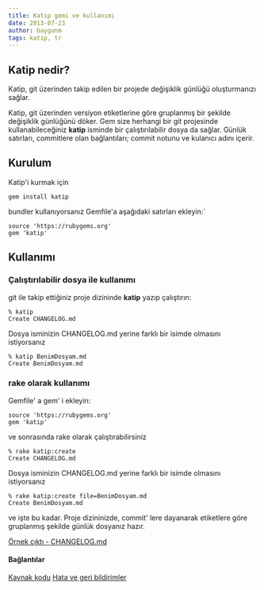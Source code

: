 ```yaml
---
title: Katip gemi ve kullanımı
date: 2013-07-23
author: baygunm
tags: katip, tr
---
```


## Katip nedir?

Katip, git üzerinden takip edilen bir projede değişiklik günlüğü oluşturmanızı sağlar.

Katip, git üzerinden versiyon etiketlerine göre gruplanmış bir şekilde değişiklik günlüğünü döker. Gem size herhangi bir git projesinde kullanabileceğiniz **katip** isminde bir çalıştırılabilir dosya da sağlar. Günlük satırları, commitlere olan bağlantıları; commit notunu ve kulanıcı adını içerir.

## Kurulum

Katip'i kurmak için

```
gem install katip
  ```

bundler kullanıyorsanız Gemfile'a aşağıdaki satırları ekleyin:`

```
source 'https://rubygems.org'
gem 'katip'
```


## Kullanımı

### Çalıştırılabilir dosya ile kullanımı

git ile takip ettiğiniz proje dizininde **katip** yazıp çalıştırın:

```
% katip
Create CHANGELOG.md
```

Dosya isminizin CHANGELOG.md yerine farklı bir isimde olmasını istiyorsanız

```
% katip BenimDosyam.md
Create BenimDosyam.md
```

### rake olarak kullanımı

Gemfile' a gem' i ekleyin:

```
source 'https://rubygems.org'
gem 'katip'
```

ve sonrasında rake olarak çalıştırabilirsiniz

```
% rake katip:create
Create CHANGELOG.md
```

Dosya isminizin CHANGELOG.md yerine farklı bir isimde olmasını istiyorsanız

```
% rake katip:create file=BenimDosyam.md
Create BenimDosyam.md
```

ve işte bu kadar. Proje dizininizde, commit' lere dayanarak etiketlere göre gruplanmış şekilde günlük dosyanız hazır.

<a href="https://github.com/kebab-project/katip/blob/develop/CHANGELOG.md" target="_blank">Örnek çıktı - CHANGELOG.md</a>

#### Bağlantılar

<a href="https://github.com/kebab-project/katip" target="_blank">Kaynak kodu</a> <a href="http://github.com/kebab-project/katip/issues" target="_blank">Hata ve geri bildirimler</a>
